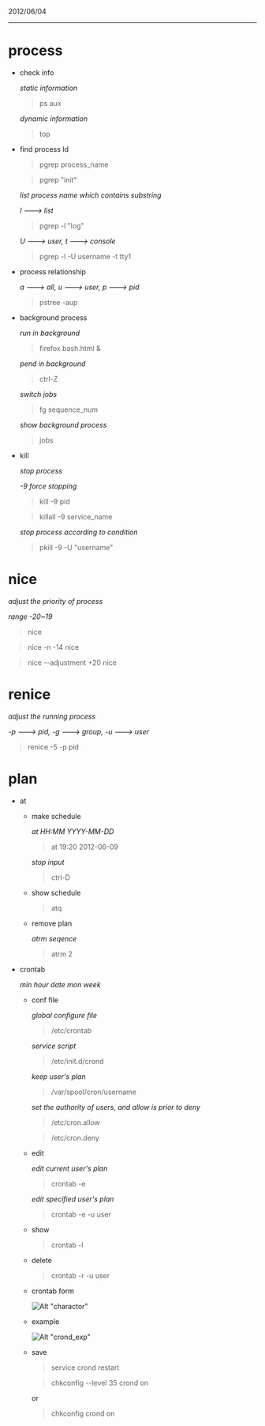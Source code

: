 2012/06/04
- - - 
# process
 
  + check info
	
  	*static information*

    > ps aux

	*dynamic information*

	> top

  + find process Id
  
 	> pgrep  process_name

	> pgrep "init"

	*list process name which contains substring*

	*l ---> list*

	> pgrep -l "log"

	*U ---> user, t ---> console*

	> pgrep -l -U username -t tty1

  + process relationship

  	*a ---> all, u ---> user, p ---> pid*

	> pstree -aup

  + background process

  	*run in background*

  	> firefox bash.html &

	*pend in background*

	> ctrl-Z

	*switch jobs*
		
	> fg sequence_num 

	*show background process*	

	> jobs

  + kill

  	*stop process*

	*-9 force stopping*

    > kill -9 pid

	> killall -9 service_name

	*stop process according to condition*

    > pkill -9 -U "username"

# nice

  *adjust the priority of process*

  *range -20~19*

  > nice

  > nice -n -14 nice

  > nice --adjustment +20 nice 

# renice 

  *adjust the running process*
		
  *-p ---> pid, -g ---> group, -u ---> user*

  > renice -5 -p pid

# plan

  + at 

    + make schedule

      *at HH:MM  YYYY-MM-DD*

      > at 19:20 2012-06-09

	  *stop input* 

      > ctrl-D

    + show schedule

      > atq 

	+ remove plan

      *atrm seqence*

      > atrm 2

  + crontab

  	*min hour date mon week*

    + conf file

	  *global configure file*

	  > /etc/crontab

	  *service script*

	  > /etc/init.d/crond

	  *keep user's plan*

	  > /var/spool/cron/username
		
	  *set the authority of users, and allow is prior to deny*

	  > /etc/cron.allow

	  > /etc/cron.deny

	+ edit

	  *edit current user's plan*

	  > crontab -e

	  *edit specified user's plan*

	  > crontab -e -u user

	+ show

      > crontab -l

	+ delete
		
	  > crontab -r -u user

    + crontab form

	  ![Alt "charactor"](/home/iverson/server/rhcsa/pic/charactor.jpg "charactor")
	
	+ example
	 
	  ![Alt "crond_exp"](/home/iverson/server/rhcsa/pic/crond_exp.jpg "crond_exp")

    + save

	  > service crond restart

	  > chkconfig --level 35 crond on

	  or

	  > chkconfig crond on


